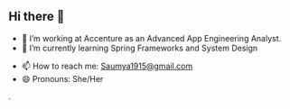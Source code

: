 ## Hi there 👋

<!--
**Saumya1915/Saumya1915** is a ✨ _special_ ✨ repository because its `README.md` (this file) appears on your GitHub profile.

Here are some ideas to get you started:-->

- 🔭 I’m working at Accenture as an Advanced App Engineering Analyst.
- 🌱 I’m currently learning Spring Frameworks and System Design
<!--- 👯 I’m looking to collaborate on ...
- 🤔 I’m looking for help with ...
  💬 Ask me about ... -->
- 📫 How to reach me: Saumya1915@gmail.com
- 😄 Pronouns: She/Her
<!--- ⚡ Fun fact: Full-time software engineer, part-time code detective -->.


